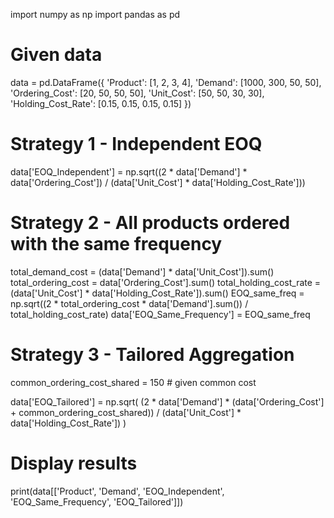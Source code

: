 import numpy as np
import pandas as pd

# Given data
data = pd.DataFrame({
    'Product': [1, 2, 3, 4],
    'Demand': [1000, 300, 50, 50],
    'Ordering_Cost': [20, 50, 50, 50],
    'Unit_Cost': [50, 50, 30, 30],
    'Holding_Cost_Rate': [0.15, 0.15, 0.15, 0.15]
})

# Strategy 1 - Independent EOQ
data['EOQ_Independent'] = np.sqrt((2 * data['Demand'] * data['Ordering_Cost']) / (data['Unit_Cost'] * data['Holding_Cost_Rate']))

# Strategy 2 - All products ordered with the same frequency
total_demand_cost = (data['Demand'] * data['Unit_Cost']).sum()
total_ordering_cost = data['Ordering_Cost'].sum()
total_holding_cost_rate = (data['Unit_Cost'] * data['Holding_Cost_Rate']).sum()
EOQ_same_freq = np.sqrt((2 * total_ordering_cost * data['Demand'].sum()) / total_holding_cost_rate)
data['EOQ_Same_Frequency'] = EOQ_same_freq

# Strategy 3 - Tailored Aggregation
common_ordering_cost_shared = 150  # given common cost

data['EOQ_Tailored'] = np.sqrt(
    (2 * data['Demand'] * (data['Ordering_Cost'] + common_ordering_cost_shared)) /
    (data['Unit_Cost'] * data['Holding_Cost_Rate'])
)

# Display results
print(data[['Product', 'Demand', 'EOQ_Independent', 'EOQ_Same_Frequency', 'EOQ_Tailored']])
